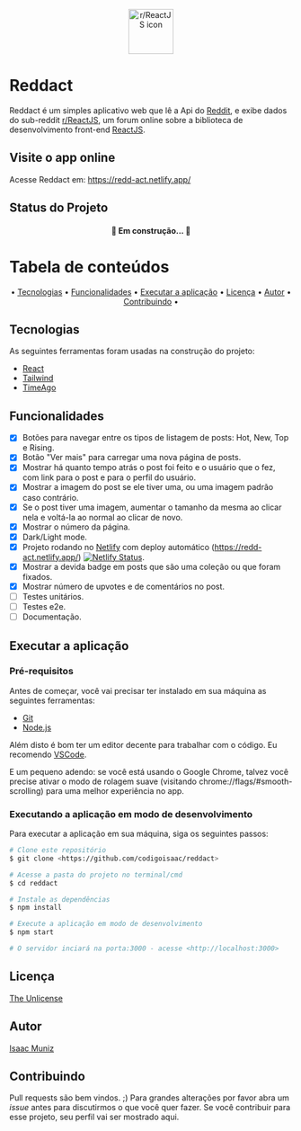 <p  align="center">
<img  src="https://styles.redditmedia.com/t5_2zldd/styles/communityIcon_fbblpo38vy941.png?width=256&s=13a87a036836ce95570a76feb53f27e61717ad1b" width="80"  alt="r/ReactJS icon"  />
</p>

# Reddact

Reddact é um simples aplicativo web que lê a Api do [Reddit](https://reddit.com), e exibe dados do sub-reddit [r/ReactJS](https://reddit.com/r/ReactJS), um forum online sobre a biblioteca de desenvolvimento front-end [ReactJS](https://reactjs.org).

## Visite o app online

Acesse Reddact em: https://redd-act.netlify.app/

## Status do Projeto

<h4 align="center"> 🚧 Em construção... 🚧 </h4>

# Tabela de conteúdos

<p align="center">  
  • 
	<a href="#tecnologias">Tecnologias</a> 
  • 
	<a href="#funcionalidades">Funcionalidades</a> 
  • 
	<a href="#executar-a-aplicação">Executar a aplicação</a> 
  • 
	<a href="#licença">Licença</a> 
  • 
  <a href="#autor">Autor</a> 
  •
  <a href="#contribuindo">Contribuindo</a> 
  •
</p>

## Tecnologias

As seguintes ferramentas foram usadas na construção do projeto:

- [React](https://pt-br.reactjs.org/)
- [Tailwind](https://tailwindcss.com/)
- [TimeAgo](https://timeago.org/)

## Funcionalidades

- [x] Botões para navegar entre os tipos de listagem de posts: Hot, New, Top e Rising.
- [x] Botão "Ver mais" para carregar uma nova página de posts.
- [x] Mostrar há quanto tempo atrás o post foi feito e o usuário que o fez, com link para o post e para o perfil do usuário.
- [x] Mostrar a imagem do post se ele tiver uma, ou uma imagem padrão caso contrário.
- [x] Se o post tiver uma imagem, aumentar o tamanho da mesma ao clicar nela e voltá-la ao normal ao clicar de novo.
- [x] Mostrar o número da página.
- [x] Dark/Light mode.
- [x] Projeto rodando no [Netlify](https://netlify.com) com deploy automático (https://redd-act.netlify.app/) [![Netlify Status](https://api.netlify.com/api/v1/badges/3a34b761-eb9c-4abc-aab6-3740bf78aecd/deploy-status)](https://app.netlify.com/sites/redd-act/deploys).
- [x] Mostrar a devida badge em posts que são uma coleção ou que foram fixados.
- [x] Mostrar número de upvotes e de comentários no post.
- [ ] Testes unitários.
- [ ] Testes e2e.
- [ ] Documentação.

## Executar a aplicação

### Pré-requisitos

Antes de começar, você vai precisar ter instalado em sua máquina as seguintes ferramentas:

- [Git](https://git-scm.com)
- [Node.js](https://nodejs.org/en/)

Além disto é bom ter um editor decente para trabalhar com o código. Eu recomendo [VSCode](https://code.visualstudio.com/).

E um pequeno adendo: se você está usando o Google Chrome, talvez você precise ativar o modo de rolagem suave (visitando chrome://flags/#smooth-scrolling) para uma melhor experiência no app.

### Executando a aplicação em modo de desenvolvimento

Para executar a aplicação em sua máquina, siga os seguintes passos:

```bash
# Clone este repositório
$ git clone <https://github.com/codigoisaac/reddact>

# Acesse a pasta do projeto no terminal/cmd
$ cd reddact

# Instale as dependências
$ npm install

# Execute a aplicação em modo de desenvolvimento
$ npm start

# O servidor inciará na porta:3000 - acesse <http://localhost:3000>
```

## Licença

[The Unlicense](https://choosealicense.com/licenses/unlicense/)

## Autor

[Isaac Muniz](https://campsite.bio/codigoisaac)

## Contribuindo

Pull requests são bem vindos. ;)
Para grandes alterações por favor abra um _issue_ antes para discutirmos o que você quer fazer.
Se você contribuir para esse projeto, seu perfil vai ser mostrado aqui.
